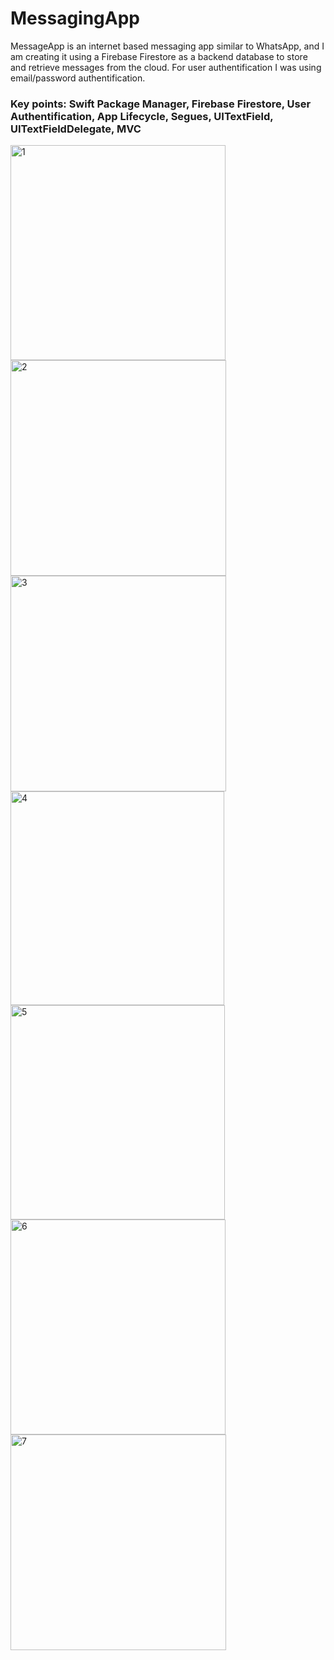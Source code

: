 # MessagingApp

MessageApp is an internet based messaging app similar to WhatsApp, and I am creating it
using a Firebase Firestore as a backend database to store and retrieve messages from the
cloud. For user authentification I was using email/password authentification.

### Key points: Swift Package Manager, Firebase Firestore, User Authentification, App Lifecycle, Segues, UITextField, UITextFieldDelegate, MVC

<img width="344" alt="1" src="https://github.com/AleksandraSRB/MessagingApp/assets/94380380/aa1a4a86-03db-49d0-8ca2-2409f236ebd7">
<img width="345" alt="2" src="https://github.com/AleksandraSRB/MessagingApp/assets/94380380/a44772ff-694e-4615-84a8-8394c47f95a9">
<img width="345" alt="3" src="https://github.com/AleksandraSRB/MessagingApp/assets/94380380/efd7bd57-03c2-4ba4-afc0-b74d4ce3d402">
<img width="342" alt="4" src="https://github.com/AleksandraSRB/MessagingApp/assets/94380380/5274ee53-a90f-4b17-a6f3-eabd5761c111">
<img width="343" alt="5" src="https://github.com/AleksandraSRB/MessagingApp/assets/94380380/20ea2ec7-a51b-452a-8850-abff50f863cc">
<img width="344" alt="6" src="https://github.com/AleksandraSRB/MessagingApp/assets/94380380/36a2306c-2c6c-4dc7-a8b9-e3164de5ac6b">
<img width="345" alt="7" src="https://github.com/AleksandraSRB/MessagingApp/assets/94380380/99acf849-7397-44b1-ae32-92f13056ca94">
